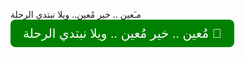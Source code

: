   مـَعين .. خير مُعين..  ويلا نبتدي الرحلة
<a href="https://drive.google.com/drive/folders/1jrW-h3rvsHhxA_ArJ7i3d30VUhPmKGn0?usp=sharing">
  <button style="font-size:20px; padding:10px 20px; background-color:green; color:white; border:none; border-radius:8px; cursor:pointer;">
    مُعين .. خير مُعين .. ويلا نبتدي الرحلة 🚀
  </button>
</a>



